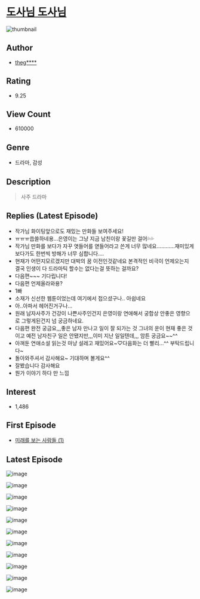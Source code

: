 # [도사님 도사님](https://comic.naver.com/bestChallenge/list?titleId=716510)
![thumbnail](https://image-comic.pstatic.net/user_contents_data/challenge_comic/2019/02/13/317057/thumbnail_202x164146e00e2_8188_45e8_b974_d80062026568_00003310.JPEG)

## Author
- [theg****](https://comic.naver.com/artistTitle?id=317057)

## Rating
- 9.25

## View Count
- 610000

## Genre
- 드라마, 감성

## Description
> 사주 드라마

## Replies (Latest Episode)
- 작가님 화이팅앞으로도 재밌는 만화들 보여주세요!
- ㅠㅠㅠ씁쓸하네용...은영이는 그냥 지금 남친이랑 꽃길만 걸어💦💦
- 작가님 만화를 보다가 자꾸 엿들어를 엳들어라고 쓴게 너무 많네요............재미있게 보다가도 한번씩 방해가 너무 심합니다....
- 현재가 어떤지모르겠지만 대박의 꿈 이전인것같네요 본격적인 비극이 언제오는지 결국 인생이 다 드라마틱 할수는 없다는걸 뜻하는 걸까요?
- 다음편~~~ 기다립니다!
- 다음편 언제올라와용?
- 1빠
- 소재가 신선한 웹툰이었는데 여기에서 접으셨구나.. 아쉽네요
- 아..아파서 헤어진거구나...
- 원래 남자사주가 건강이 나쁜사주인건지 은영이랑 연애해서 궁합상 안좋은 영향으로 그렇게된건지 넘 궁금하네요.
- 다음편 완전 궁금요,,,좋은 남자 만나고 일이 잘 되가는 것 그녀의 운이 현재 좋은 것이고 예전 남자친구 일은 안됐지만,,,이미 지난 일일텐데,,, 암튼 궁금요~~^^
- 아껴둔 연애소설 읽는것 마냥 설레고 재밌어요~♡다음화는 더 빨리...^^ 부탁드립니다~
- 돌아와주셔서 감사해요~ 기대하며 볼게요^^
- 잘봤습니다 감사해요
- 뭔가 이야기 하다 만 느낌

## Interest
- 1,486

## First Episode
- [미래를 보는 사람들 (1)](https://comic.naver.com/bestChallenge/detail?titleId=716510&no=1)

## Latest Episode
![image](https://image-comic.pstatic.net/user_contents_data/challenge_comic/2020/10/23/317057/upload_7233962123559317817.jpeg)

![image](https://image-comic.pstatic.net/user_contents_data/challenge_comic/2020/10/23/317057/upload_3474863779524010593.jpeg)

![image](https://image-comic.pstatic.net/user_contents_data/challenge_comic/2020/10/23/317057/upload_3618420616798168370.jpeg)

![image](https://image-comic.pstatic.net/user_contents_data/challenge_comic/2020/10/23/317057/upload_3904955555381731896.jpeg)

![image](https://image-comic.pstatic.net/user_contents_data/challenge_comic/2020/10/23/317057/upload_3905524011465979491.jpeg)

![image](https://image-comic.pstatic.net/user_contents_data/challenge_comic/2020/10/23/317057/upload_7233963187852436025.jpeg)

![image](https://image-comic.pstatic.net/user_contents_data/challenge_comic/2020/10/23/317057/upload_7161679107340974386.jpeg)

![image](https://image-comic.pstatic.net/user_contents_data/challenge_comic/2020/10/23/317057/upload_7077798478439723876.jpeg)

![image](https://image-comic.pstatic.net/user_contents_data/challenge_comic/2020/10/23/317057/upload_4134929415164606776.jpeg)

![image](https://image-comic.pstatic.net/user_contents_data/challenge_comic/2020/10/23/317057/upload_3558464059445098037.jpeg)

![image](https://image-comic.pstatic.net/user_contents_data/challenge_comic/2020/10/23/317057/upload_3703196072855744561.jpeg)
